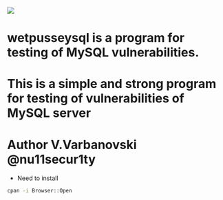 ![](https://github.com/nu11secur1ty/nu11secur1ty/blob/master/wetpusseysql/logo/wetpusseymysql.jpg)
# wetpusseysql is a program for testing of MySQL vulnerabilities.
# This is a simple and strong program for testing of vulnerabilities of MySQL server
# Author V.Varbanovski @nu11secur1ty

- Need to install

```bash
cpan -i Browser::Open
```
